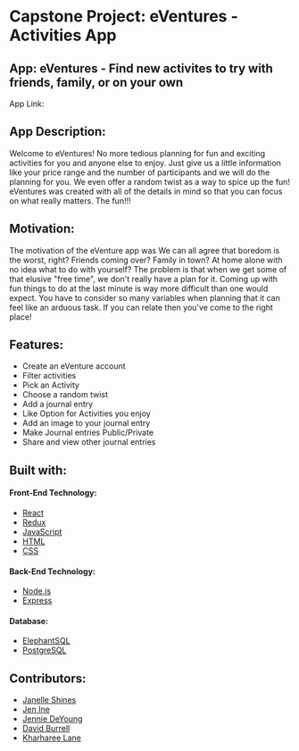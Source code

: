 # Capstone Project: eVentures - Activities App

## App: eVentures - Find new activites to try with friends, family, or on your own

App Link:

## App Description:
Welcome to eVentures! No more tedious planning for fun and exciting activities for you and anyone else to enjoy. Just give us a little information like your price range and the number of participants and we will do the planning for you. We even offer a random twist as a way to spice up the fun! eVentures was created with all of the details in mind so that you can focus on what really matters. The fun!!!



## Motivation:

The motivation of the eVenture app was We can all agree that boredom is the worst, right? Friends coming over? Family in town? At home alone with no idea what to do with yourself? The problem is that when we get some of that elusive "free time", we don't really have a plan for it. Coming up with fun things to do at the last minute is way more difficult than one would expect. You have to consider so many variables when planning that it can feel like an arduous task. If you can relate then you've come to the right place!

## Features:

* Create an eVenture account
* Filter activities
* Pick an Activity
* Choose a random twist
* Add a journal entry
* Like Option for Activities you enjoy
* Add an image to your journal entry
* Make Journal entries Public/Private
* Share and view other journal entries

## Built with:

#### Front-End Technology:

* [React](https://reactjs.org/)
* [Redux](https://redux.js.org/)
* [JavaScript](https://www.javascript.com/)
* [HTML](https://www.w3schools.com/html/)
* [CSS](https://www.w3schools.com/css/default.asp)

#### Back-End Technology:
* [Node.js](https://nodejs.org/en/about/)
* [Express](https://expressjs.com/)

#### Database:

* [ElephantSQL](https://www.elephantsql.com/)
* [PostgreSQL](https://www.postgresql.org/)

## Contributors:

* [Janelle Shines](https://github.com/janellesh08)
* [Jen Ine](https://github.com/Jenionthenet)
* [Jennie DeYoung](https://github.com/deyoung1028)
* [David Burrell](https://github.com/dburr698)
* [Kharharee Lane](https://github.com/Kharharee)
